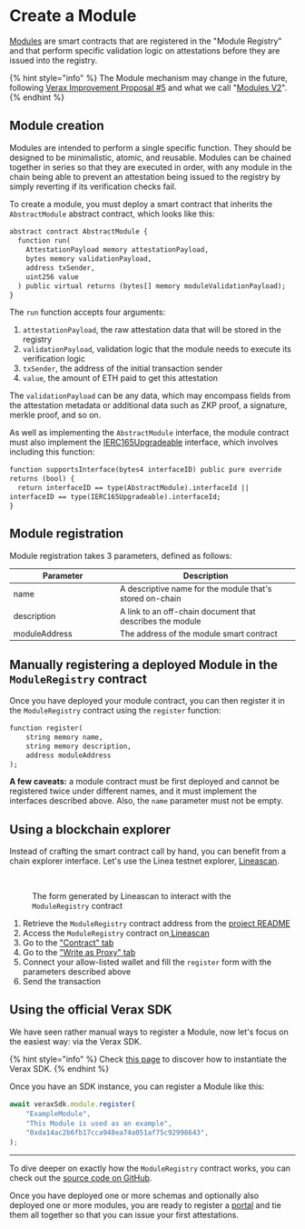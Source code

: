 # Create a Module

[Modules](../../core-concepts/modules.md) are smart contracts that are registered in the "Module Registry" and that perform specific validation logic on attestations before they are issued into the registry.

{% hint style="info" %}
The Module mechanism may change in the future, following [Verax Improvement Proposal #5](https://community.ver.ax/t/allow-variable-modules-in-portals/51/2) and what we call "[Modules V2](https://github.com/Consensys/linea-attestation-registry/pull/562)".
{% endhint %}

## Module creation

Modules are intended to perform a single specific function. They should be designed to be minimalistic, atomic, and reusable. Modules can be chained together in series so that they are executed in order, with any module in the chain being able to prevent an attestation being issued to the registry by simply reverting if its verification checks fail.

To create a module, you must deploy a smart contract that inherits the `AbstractModule` abstract contract, which looks like this:

```solidity
abstract contract AbstractModule {
  function run(
    AttestationPayload memory attestationPayload,
    bytes memory validationPayload,
    address txSender,
    uint256 value
  ) public virtual returns (bytes[] memory moduleValidationPayload);
}
```

The `run` function accepts four arguments:

1. `attestationPayload`, the raw attestation data that will be stored in the registry
2. `validationPayload`, validation logic that the module needs to execute its verification logic
3. `txSender`, the address of the initial transaction sender
4. `value`, the amount of ETH paid to get this attestation

The `validationPayload` can be any data, which may encompass fields from the attestation metadata or additional data such as ZKP proof, a signature, merkle proof, and so on.

As well as implementing the `AbstractModule` interface, the module contract must also implement the [IERC165Upgradeable](https://github.com/OpenZeppelin/openzeppelin-contracts-upgradeable/blob/master/contracts/utils/introspection/IERC165Upgradeable.sol) interface, which involves including this function:

```solidity
function supportsInterface(bytes4 interfaceID) public pure override returns (bool) {
  return interfaceID == type(AbstractModule).interfaceId || interfaceID == type(IERC165Upgradeable).interfaceId;
}
```

## Module registration

Module registration takes 3 parameters, defined as follows:

<table><thead><tr><th width="173.84946236559142">Parameter</th><th>Description</th></tr></thead><tbody><tr><td>name</td><td>A descriptive name for the module that's stored on-chain</td></tr><tr><td>description</td><td>A link to an off-chain document that describes the module</td></tr><tr><td>moduleAddress</td><td>The address of the module smart contract</td></tr></tbody></table>

## Manually registering a deployed Module in the `ModuleRegistry` contract

Once you have deployed your module contract, you can then register it in the `ModuleRegistry` contract using the `register` function:

```solidity
function register(
    string memory name,
    string memory description,
    address moduleAddress
);
```

**A few caveats:** a module contract must be first deployed and cannot be registered twice under different names, and it must implement the interfaces described above. Also, the `name` parameter must not be empty.

## Using a blockchain explorer

Instead of crafting the smart contract call by hand, you can benefit from a chain explorer interface. Let's use the Linea testnet explorer, [Lineascan](https://goerli.lineascan.build/).

<figure><img src="../../.gitbook/assets/Capture d’écran 2024-03-23 à 16.54.44.png" alt="" width="217"><figcaption><p>The form generated by Lineascan to interact with the <code>ModuleRegistry</code> contract</p></figcaption></figure>

1. Retrieve the `ModuleRegistry` contract address from the [project README](https://github.com/Consensys/linea-attestation-registry?tab=readme-ov-file#contracts-addresses)
2. Access the `ModuleRegistry` contract on[ ](https://goerli.lineascan.build/address/0x1a20b2CFA134686306436D2c9f778D7eC6c43A43#writeProxyContract)[Lineascan](https://goerli.lineascan.build/address/0x1a20b2CFA134686306436D2c9f778D7eC6c43A43)
3. Go to the ["Contract" tab](https://goerli.lineascan.build/address/0x1a20b2CFA134686306436D2c9f778D7eC6c43A43#code)
4. Go to the ["Write as Proxy" tab](https://goerli.lineascan.build/address/0x1a20b2CFA134686306436D2c9f778D7eC6c43A43#writeProxyContract)
5. Connect your allow-listed wallet and fill the `register` form with the parameters described above
6. Send the transaction

## Using the official Verax SDK

We have seen rather manual ways to register a Module, now let's focus on the easiest way: via the Verax SDK.

{% hint style="info" %}
Check [this page](https://docs.ver.ax/verax-documentation/developer-guides/tutorials/from-a-schema-to-an-attestation#id-2.-instantiate-the-verax-sdk) to discover how to instantiate the Verax SDK.
{% endhint %}

Once you have an SDK instance, you can register a Module like this:

```typescript
await veraxSdk.module.register(
    "ExampleModule",
    "This Module is used as an example",
    "0xda14ac2b6fb17cca948ea74a051af75c92998643",
);
```

***

To dive deeper on exactly how the `ModuleRegistry` contract works, you can check out the [source code on GitHub](https://github.com/Consensys/linea-attestation-registry/blob/dev/contracts/src/ModuleRegistry.sol).

Once you have deployed one or more schemas and optionally also deployed one or more modules, you are ready to register a [portal](create-a-portal.md) and tie them all together so that you can issue your first attestations.
